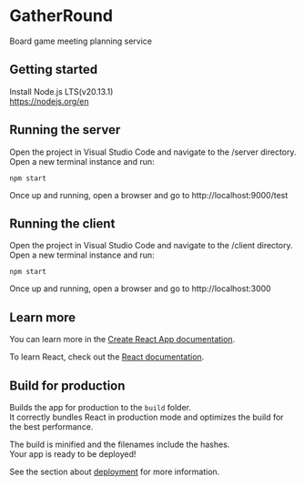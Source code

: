 # GatherRound
Board game meeting planning service

## Getting started
Install Node.js LTS(v20.13.1)<br>
https://nodejs.org/en

## Running the server
Open the project in Visual Studio Code and navigate to the /server directory. Open a new terminal instance and run:

```shell
npm start
```

Once up and running, open a browser and go to http://localhost:9000/test

## Running the client
Open the project in Visual Studio Code and navigate to the /client directory. Open a new terminal instance and run:

```shell
npm start
```

Once up and running, open a browser and go to http://localhost:3000

## Learn more

You can learn more in the [Create React App documentation](https://facebook.github.io/create-react-app/docs/getting-started).

To learn React, check out the [React documentation](https://reactjs.org/).

## Build for production

Builds the app for production to the `build` folder.\
It correctly bundles React in production mode and optimizes the build for the best performance.

The build is minified and the filenames include the hashes.\
Your app is ready to be deployed!

See the section about [deployment](https://facebook.github.io/create-react-app/docs/deployment) for more information.